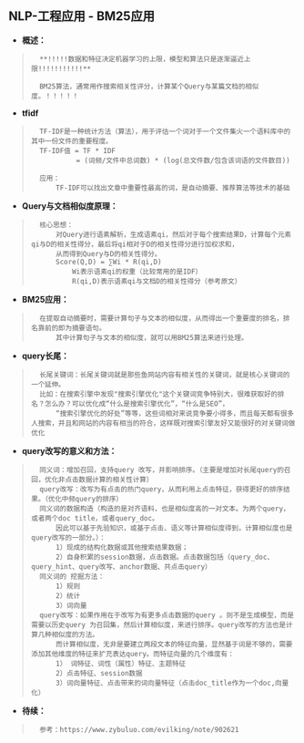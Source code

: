 ## NLP-工程应用 - BM25应用
- **概述：**
>       **!!!!!数据和特征决定机器学习的上限，模型和算法只是逐渐逼近上限!!!!!!!!!!!**
>
>       BM25算法，通常用作搜索相关性评分，计算某个Query与某篇文档的相似度。！！！！！
>
>

- **tfidf**
>       TF-IDF是一种统计方法（算法），用于评估一个词对于一个文件集火一个语料库中的其中一份文件的重要程度。
>       TF-IDF值 = TF * IDF
>                = (词频/文件中总词数) * (log(总文件数/包含该词语的文件数目))
>
>       应用：
>           TF-IDF可以找出文章中重要性最高的词，是自动摘要、推荐算法等技术的基础
>
>
>

- **Query与文档相似度原理：**
>       核心思想：
>           对Query进行语素解析，生成语素qi，然后对于每个搜索结果D，计算每个元素qi与D的相关性得分，最后将qi相对于D的相关性得分进行加权求和，
>           从而得到Query与D的相关性得分。
>           Score(Q,D) = ∑Wi * R(qi,D)
>               Wi表示语素qi的权重（比较常用的是IDF）
>               R(qi,D)表示语素qi与文档D的相关性得分（参考原文）
>

- **BM25应用：**
>       在提取自动摘要时，需要计算句子与文本的相似度，从而得出一个重要度的排名，排名靠前的即为摘要语句。
>           其中计算句子与文本的相似度，就可以用BM25算法来进行处理。
>
>
>
>
>
>
>
>
>

- **query长尾：**
>       长尾关键词：长尾关键词就是那些鱼网站内容有相关性的关键词，就是核心关键词的一个延伸。
>       比如：在搜索引擎中发现"搜索引擎优化"这个关键词竞争特别大，很难获取好的排名？怎么办？可以优化成“什么是搜索引擎优化”，“什么是SEO”，
>           “搜索引擎优化的好处”等等，这些词相对来说竞争要小得多，而且每天都有很多人搜索，并且和网站的内容有相当的符合，这样既对搜索引擎友好又能很好的对关键词做优化
>
>
>

- **query改写的意义和方法：**
>       同义词：增加召回，支持query 改写，并影响排序。（主要是增加对长尾query的召回，优化非点击数据计算的相关性计算）
>       query改写：改写为有点击的热门query，从而利用上点击特征，获得更好的排序结果。（优化中频query的排序）
>       同义词的数据构造（构造的是对齐语料，也是相似度高的一对文本。为两个query，或者两个doc title，或者query_doc。
>           因此可以基于先验知识，或基于点击、语义等计算相似度得到，计算相似度也是query改写的一部分。）：
>           1）现成的结构化数据或其他搜索结果数据；
>           2）自身积累的session数据，点击数据。点击数据包括（query_doc、query_hint、query改写、anchor数据、共点击query）
>       同义词的 挖掘方法：
>           1）规则
>           2）统计
>           3）词向量
>       query改写：如果作用在于改写为有更多点击数据的query 。则不是生成模型，而是需要以历史query 为召回集，然后计算相似度，来进行排序。query改写的方法也是计算几种相似度的方法。
>           而计算相似度，无非是要建立两段文本的特征向量，显然基于词是不够的，需要添加其他维度的特征来扩充表达query。而特征向量的几个维度有：
>           1） 词特征、词性（属性）特征、主题特征
>           2）点击特征、session数据
>           3）词向量特征、点击带来的词向量特征（点击doc_title作为一个doc,向量化）
>
>
>
>

- **待续：**
>       参考：https://www.zybuluo.com/evilking/note/902621
>
>
>
>
>
>
>
>
>
>
>
>
>
>
>
>
>
>
>
>
>
>
>
>
>
>
